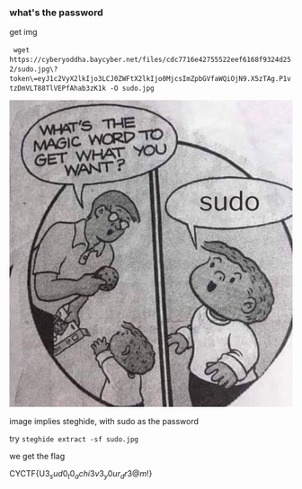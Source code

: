 ### what's the password

get img

` wget https://cyberyoddha.baycyber.net/files/cdc7716e42755522eef6168f9324d252/sudo.jpg\?token\=eyJ1c2VyX2lkIjo3LCJ0ZWFtX2lkIjo0MjcsImZpbGVfaWQiOjN9.X5zTAg.P1vtzDmVLT88TlVEPfAhab3zK1k -O sudo.jpg`

![img](sudo.jpg)

image implies steghide, with sudo as the password

try `steghide extract -sf sudo.jpg`

we get the flag

CYCTF{U$3_sud0_t0_achi3v3_y0ur_dr3@m$!}